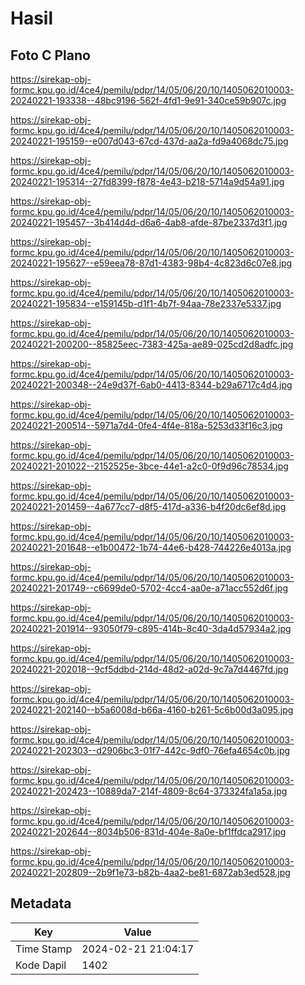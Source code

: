 # Hasil

## Foto C Plano

https://sirekap-obj-formc.kpu.go.id/4ce4/pemilu/pdpr/14/05/06/20/10/1405062010003-20240221-193338--48bc9196-562f-4fd1-9e91-340ce59b907c.jpg

https://sirekap-obj-formc.kpu.go.id/4ce4/pemilu/pdpr/14/05/06/20/10/1405062010003-20240221-195159--e007d043-67cd-437d-aa2a-fd9a4068dc75.jpg

https://sirekap-obj-formc.kpu.go.id/4ce4/pemilu/pdpr/14/05/06/20/10/1405062010003-20240221-195314--27fd8399-f878-4e43-b218-5714a9d54a91.jpg

https://sirekap-obj-formc.kpu.go.id/4ce4/pemilu/pdpr/14/05/06/20/10/1405062010003-20240221-195457--3b414d4d-d6a6-4ab8-afde-87be2337d3f1.jpg

https://sirekap-obj-formc.kpu.go.id/4ce4/pemilu/pdpr/14/05/06/20/10/1405062010003-20240221-195627--e59eea78-87d1-4383-98b4-4c823d6c07e8.jpg

https://sirekap-obj-formc.kpu.go.id/4ce4/pemilu/pdpr/14/05/06/20/10/1405062010003-20240221-195834--e159145b-d1f1-4b7f-94aa-78e2337e5337.jpg

https://sirekap-obj-formc.kpu.go.id/4ce4/pemilu/pdpr/14/05/06/20/10/1405062010003-20240221-200200--85825eec-7383-425a-ae89-025cd2d8adfc.jpg

https://sirekap-obj-formc.kpu.go.id/4ce4/pemilu/pdpr/14/05/06/20/10/1405062010003-20240221-200348--24e9d37f-6ab0-4413-8344-b29a6717c4d4.jpg

https://sirekap-obj-formc.kpu.go.id/4ce4/pemilu/pdpr/14/05/06/20/10/1405062010003-20240221-200514--5971a7d4-0fe4-4f4e-818a-5253d33f16c3.jpg

https://sirekap-obj-formc.kpu.go.id/4ce4/pemilu/pdpr/14/05/06/20/10/1405062010003-20240221-201022--2152525e-3bce-44e1-a2c0-0f9d96c78534.jpg

https://sirekap-obj-formc.kpu.go.id/4ce4/pemilu/pdpr/14/05/06/20/10/1405062010003-20240221-201459--4a677cc7-d8f5-417d-a336-b4f20dc6ef8d.jpg

https://sirekap-obj-formc.kpu.go.id/4ce4/pemilu/pdpr/14/05/06/20/10/1405062010003-20240221-201648--e1b00472-1b74-44e6-b428-744226e4013a.jpg

https://sirekap-obj-formc.kpu.go.id/4ce4/pemilu/pdpr/14/05/06/20/10/1405062010003-20240221-201749--c6699de0-5702-4cc4-aa0e-a71acc552d6f.jpg

https://sirekap-obj-formc.kpu.go.id/4ce4/pemilu/pdpr/14/05/06/20/10/1405062010003-20240221-201914--93050f79-c895-414b-8c40-3da4d57934a2.jpg

https://sirekap-obj-formc.kpu.go.id/4ce4/pemilu/pdpr/14/05/06/20/10/1405062010003-20240221-202018--9cf5ddbd-214d-48d2-a02d-9c7a7d4467fd.jpg

https://sirekap-obj-formc.kpu.go.id/4ce4/pemilu/pdpr/14/05/06/20/10/1405062010003-20240221-202140--b5a6008d-b66a-4160-b261-5c6b00d3a095.jpg

https://sirekap-obj-formc.kpu.go.id/4ce4/pemilu/pdpr/14/05/06/20/10/1405062010003-20240221-202303--d2906bc3-01f7-442c-9df0-76efa4654c0b.jpg

https://sirekap-obj-formc.kpu.go.id/4ce4/pemilu/pdpr/14/05/06/20/10/1405062010003-20240221-202423--10889da7-214f-4809-8c64-373324fa1a5a.jpg

https://sirekap-obj-formc.kpu.go.id/4ce4/pemilu/pdpr/14/05/06/20/10/1405062010003-20240221-202644--8034b506-831d-404e-8a0e-bf1ffdca2917.jpg

https://sirekap-obj-formc.kpu.go.id/4ce4/pemilu/pdpr/14/05/06/20/10/1405062010003-20240221-202809--2b9f1e73-b82b-4aa2-be81-6872ab3ed528.jpg


## Metadata

| Key        | Value               |
| ---------- | ------------------- |
| Time Stamp | 2024-02-21 21:04:17 |
| Kode Dapil | 1402                |




